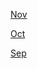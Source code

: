 [Nov](https://gr33ncamper.github.io/Paul-s-Website/YRS/2022/Fall/Nov)

[Oct](https://gr33ncamper.github.io/Paul-s-Website/YRS/2022/Fall/Oct)

[Sep](https://gr33ncamper.github.io/Paul-s-Website/YRS/2022/Fall/Sep)
